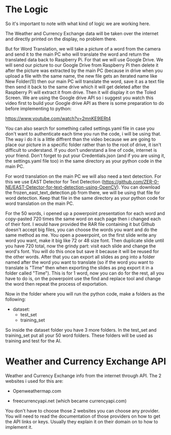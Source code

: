 # The Logic

So it's important to note with what kind of logic we are working here. 

The Weather and Currency Exchange data will be taken over the internet and directly printed on the display, no problem there.

But for Word Translation, we will take a picture of a word from the camera and send it to the main PC who will translate the word and return the translated data back to Raspberry Pi. For that we will use Google Drive. We will send our picture to our Google Drive from Raspberry Pi then delete it after the picture was extracted by the main PC (because in drive when you upload a file with the same name, the new file gets an iterated name like New Folder(1)) then our main PC will translate the word, save it as a text file then send it back to the same drive which it will get deleted after the Raspberry Pi will extract it from drive. Then it will display it on the Toled Screen. We are using the Google drive API so i suggest you watch this video first to build your Google drive API as there is some preparation to do before implementing to python:

https://www.youtube.com/watch?v=2mnKE9IERt4

You can also search for something called settings.yaml file in case you don't want to authenticate each time you run the code, i will be using that. The way i do it is a little diffrent than the video because we are going to place our picture in a specific folder rather than to the root of drive, it isn't difficult to understand. If you don't understand a line of code, internet is your friend. Don't forget to put your Credentials.json (and if you are using it, the settings.yaml file too) in the same directory as your python code in the main PC.

For word translation on the main PC we will also need a text detection. For this we use EAST Detector for Text Detection (https://github.com/ZER-0-NE/EAST-Detector-for-text-detection-using-OpenCV). You can download the frozen_east_text_detection.pb from there, we will be using that file for word detection. Keep that file in the same directory as your python code for word translation on the main PC.

For the 50 words, i opened up a powerpoint presentation for each word and copy-pasted 720 times the same word on each page then i changed each of their font. I would have provided the RAR file containing it but Github doesn't accept big files, you can choose the words you want and do the same method as me. You open a powerpoint, on the first slide write any word you want, make it big like 72 or 48 size font. Then duplicate slide until you have 720 total, now the grindy part: visit each slide and change the word's font. You will do this once but save it because it will be reused for the other words. After that you can export all slides as png into a folder named after the word you want to translate (so if the word you want to translate is "Time" then when exporting the slides as png export it in a folder called "Time"). This is for 1 word, now you can do for the rest, all you have to do is, on the powerpoint use the find and replace tool and change the word then repeat the process of exportation.

Now in the folder where you will run the python code, make a folders as the following:

- dataset:
  - test_set
  - training_set
        
So inside the dataset folder you have 3 more folders. In the test_set and training_set put all your 50 word folders. These folders will be used as training and test for the AI.

# Weather and Currency Exchange API

Weather and Currency Exchange info from the internet through API. The 2 websites i used for this are:

- Openweathermap.com

- freecurrencyapi.net (which became currencyapi.com)

You don't have to choose those 2 websites you can choose any provider. You will need to read the documentation of those providers on how to get the API links or keys. Usually they explain it on their domain on to how to implement it.


